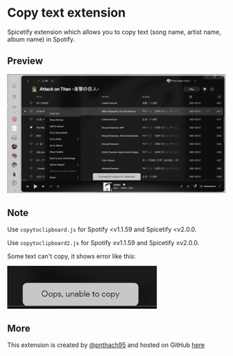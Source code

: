 # Copy text extension

Spicetify extension which allows you to copy text (song name, artist name, album name) in Spotify.

## Preview

![Screenshot](screenshot.png)

## Note

Use `copytoclipboard.js` for Spotify <v1.1.59 and Spicetify <v2.0.0.

Use `copytoclipboard2.js` for Spotify ≥v1.1.59 and Spicetify ≥v2.0.0.

Some text can't copy, it shows error like this:

![error](error.png)

## More

This extension is created by [@pnthach95](https://github.com/pnthach95) and hosted on GitHub [here](https://github.com/pnthach95/spicetify-extensions)

